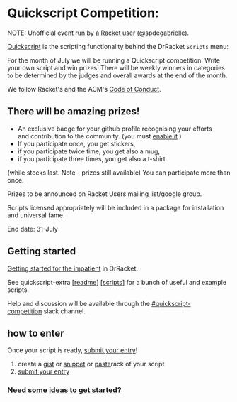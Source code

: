 # Quickscript Competition:

NOTE: Unofficial event run by a Racket user (@spdegabrielle). 

[Quickscript](https://www.cs.utah.edu/plt/snapshots/current/doc/quickscript/index.html) is the scripting functionality behind the DrRacket `Scripts` menu:

For the month of July we will be running a Quickscript competition: Write your own script and win prizes!
There will be weekly winners in categories to be determined by the judges and overall awards at the end of the month. 

We follow Racket's and the ACM's [Code of Conduct](https://racket-lang.org/friendly.html).


## There will be amazing prizes!
* An exclusive badge for your github profile recognising your efforts and contribution to the community. (you must [enable it](https://docs.github.com/en/github/setting-up-and-managing-your-github-user-account/publicizing-or-hiding-organization-membership) )
* If you participate once, you get stickers,
* if you participate twice time, you get also a mug,
* if you participate three times, you get also a t-shirt

(while stocks last. Note - prizes still available)
You can participate more than once.

Prizes to be announced on Racket Users mailing list/google group.

Scripts licensed appropriately will be included in a package for installation and universal fame.

End date: 31-July


## Getting started

[Getting started for the impatient](https://www.cs.utah.edu/plt/snapshots/current/doc/quickscript/index.html#%28part._.Make_your_own_script__.First_simple_example%29) in DrRacket.

See quickscript-extra [[readme](https://github.com/Metaxal/quickscript-extra/blob/master/README.md)] [[scripts](https://github.com/Metaxal/quickscript-extra/tree/master/scripts)] for a bunch of useful and example scripts.

Help and discussion will be available through the [#quickscript-competition](https://racket.slack.com/archives/C0168JZ2QUD) slack channel.


## how to enter
Once your script is ready, [submit your entry](https://github.com/Quickscript-Competiton/July2020entries/issues/new/choose)!

1. create a [gist](https://docs.github.com/en/github/writing-on-github/creating-gists) or [snippet](https://gitlab.com/snippets/new) or [paste](http://pasterack.org)rack of your script
1. [submit your entry](https://github.com/Quickscript-Competiton/July2020entries/issues/new/choose)


###  Need some [ideas to get started](IDEAS.md)?
